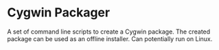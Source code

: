 # Cygwin Packager
A set of command line scripts to create a Cygwin package.
The created package can be used as an offline installer.
Can potentially run on Linux.
